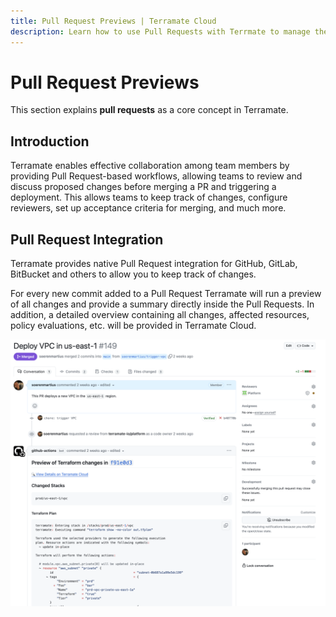 ```yaml
---
title: Pull Request Previews | Terramate Cloud
description: Learn how to use Pull Requests with Terrmate to manage the infrastructure lifecycle of tools such as Terraform and OpenTofu.
---
```


# Pull Request Previews

This section explains **pull requests** as a core concept in Terramate.

## Introduction

Terramate enables effective collaboration among team members by providing Pull Request-based workflows, allowing teams
to review and discuss proposed changes before merging a PR and triggering a deployment. This allows teams to keep track of changes,
configure reviewers, set up acceptance criteria for merging, and much more.

## Pull Request Integration

Terramate provides native Pull Request integration for GitHub, GitLab, BitBucket and others
to allow you to keep track of changes.

For every new commit added to a Pull Request Terramate will run a preview of all changes and provide a summary directly
inside the Pull Requests. In addition, a detailed overview containing all changes, affected resources, policy evaluations,
etc. will be provided in Terramate Cloud.

![Pull Request Preview](../assets/previews/pull-request-preview.png)

<!-- ## Pull Request Previews -->

<!-- ## Pull Request Checks -->
